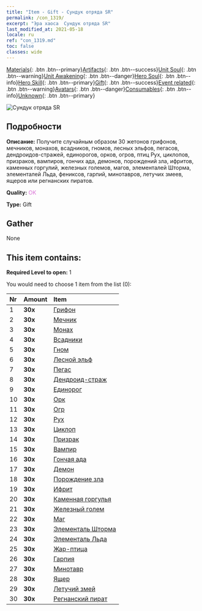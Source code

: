 ```yaml
---
title: "Item - Gift - Сундук отряда SR"
permalink: /con_1319/
excerpt: "Эра хаоса  Сундук отряда SR"
last_modified_at: 2021-05-18
locale: ru
ref: "con_1319.md"
toc: false
classes: wide
---
```

 [Materials](/ItemsRU/){: .btn .btn--primary}[Artifacts](/ItemsRU/Artifacts/){: .btn .btn--success}[Unit Soul](/ItemsRU/UnitSoul/){: .btn .btn--warning}[Unit Awakening](/ItemsRU/UnitAwakening/){: .btn .btn--danger}[Hero Soul](/ItemsRU/HeroSoul/){: .btn .btn--info}[Hero Skill](/ItemsRU/HeroSkill/){: .btn .btn--primary}[Gift](/ItemsRU/Gift/){: .btn .btn--success}[Event related](/ItemsRU/Events/){: .btn .btn--warning}[Avatars](/ItemsRU/Avatars/){: .btn .btn--danger}[Consumables](/ItemsRU/Consumables/){: .btn .btn--info}[Unknown](/ItemsRU/Unknown/){: .btn .btn--primary}

 ![Сундук отряда SR](/images/t/i_907035.png)

## Подробности
 **Описание:** Получите случайным образом 30 жетонов грифонов, мечников, монахов, всадников, гномов, лесных эльфов, пегасов, дендроидов-стражей, единорогов, орков, огров, птиц Рух, циклопов, призраков, вампиров, гончих ада, демонов, порождений зла, ифритов, каменных горгулий, железных големов, магов, элементалей Шторма, элементалей Льда, фениксов, гарпий, минотавров, летучих змеев, ящеров или регнанских пиратов.

 **Quality:** <span style="color: #DA70D6">OK</span>

 **Type:** Gift

## Gather

  None

## This item contains:

 **Required Level to open:** 1

 You would need to choose 1 item from the list (0):

  | Nr | Amount |     Item    |
  |:---|:-------|:------------|
  | 1 |  **30x** | [Грифон](/ItemsRU/unt_192/) |  | 
  | 2 |  **30x** | [Мечник](/ItemsRU/unt_193/) |  | 
  | 3 |  **30x** | [Монах](/ItemsRU/unt_194/) |  | 
  | 4 |  **30x** | [Всадники](/ItemsRU/unt_195/) |  | 
  | 5 |  **30x** | [Гном](/ItemsRU/unt_200/) |  | 
  | 6 |  **30x** | [Лесной эльф](/ItemsRU/unt_201/) |  | 
  | 7 |  **30x** | [Пегас](/ItemsRU/unt_202/) |  | 
  | 8 |  **30x** | [Дендроид-страж](/ItemsRU/unt_203/) |  | 
  | 9 |  **30x** | [Единорог](/ItemsRU/unt_204/) |  | 
  | 10 |  **30x** | [Орк](/ItemsRU/unt_219/) |  | 
  | 11 |  **30x** | [Огр](/ItemsRU/unt_220/) |  | 
  | 12 |  **30x** | [Рух](/ItemsRU/unt_221/) |  | 
  | 13 |  **30x** | [Циклоп](/ItemsRU/unt_222/) |  | 
  | 14 |  **30x** | [Призрак](/ItemsRU/unt_210/) |  | 
  | 15 |  **30x** | [Вампир](/ItemsRU/unt_211/) |  | 
  | 16 |  **30x** | [Гончая ада](/ItemsRU/unt_228/) |  | 
  | 17 |  **30x** | [Демон](/ItemsRU/unt_229/) |  | 
  | 18 |  **30x** | [Порождение зла](/ItemsRU/unt_230/) |  | 
  | 19 |  **30x** | [Ифрит](/ItemsRU/unt_231/) |  | 
  | 20 |  **30x** | [Каменная горгулья](/ItemsRU/unt_236/) |  | 
  | 21 |  **30x** | [Железный голем](/ItemsRU/unt_237/) |  | 
  | 22 |  **30x** | [Маг](/ItemsRU/unt_238/) |  | 
  | 23 |  **30x** | [Элементаль Шторма](/ItemsRU/unt_263/) |  | 
  | 24 |  **30x** | [Элементаль Льда](/ItemsRU/unt_264/) |  | 
  | 25 |  **30x** | [Жар-птица](/ItemsRU/unt_268/) |  | 
  | 26 |  **30x** | [Гарпия](/ItemsRU/unt_245/) |  | 
  | 27 |  **30x** | [Минотавр](/ItemsRU/unt_248/) |  | 
  | 28 |  **30x** | [Ящер](/ItemsRU/unt_254/) |  | 
  | 29 |  **30x** | [Летучий змей](/ItemsRU/unt_255/) |  | 
  | 30 |  **30x** | [Регнанский пират](/ItemsRU/unt_273/) |  | 
